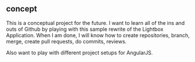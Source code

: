 ## concept
<p>This is a conceptual project for the future. I want to learn all of the ins and outs of Github by playing with this sample rewrite of the Lightbox Application. When I am done, I will know how to create repositories, branch, merge, create pull requests, do commits, reviews.</p>
<p>Also want to play with different project setups for AngularJS.</p>
